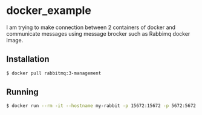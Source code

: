# docker_example
I am trying to make connection between 2 containers of docker and communicate messages using message brocker such as Rabbimq docker image.

## Installation

```bash
$ docker pull rabbitmq:3-management
```

## Running

```bash
$ docker run --rm -it --hostname my-rabbit -p 15672:15672 -p 5672:5672 rabbitmq:3-management
```


